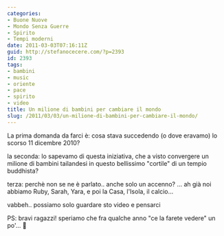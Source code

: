 ```yaml
---
categories:
- Buone Nuove
- Mondo Senza Guerre
- Spirito
- Tempi moderni
date: 2011-03-03T07:16:11Z
guid: http://stefanocecere.com/?p=2393
id: 2393
tags:
- bambini
- music
- oriente
- pace
- spirito
- video
title: Un milione di bambini per cambiare il mondo
slug: /2011/03/03/un-milione-di-bambini-per-cambiare-il-mondo/
---
```


La prima domanda da farci è: cosa stava succedendo (o dove eravamo) lo scorso 11 dicembre 2010?
  
la seconda: lo sapevamo di questa iniziativa, che a visto convergere un milione di bambini tailandesi in questo bellissimo "cortile" di un tempio buddhista?
  
terza: perchè non se ne è parlato.. anche solo un accenno? … ah già noi abbiamo Ruby, Sarah, Yara, e poi la Casa, l'Isola, il calcio…
  
vabbeh.. possiamo solo guardare sto video e pensarci

PS: bravi ragazzi! speriamo che fra qualche anno "ce la farete vedere" un po'… 🙂